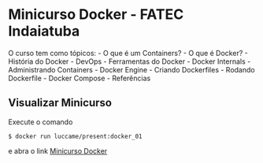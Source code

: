# Minicurso Docker - FATEC Indaiatuba

O curso tem como tópicos: 
    - O que é um Containers?
    - O que é Docker?
    - História do Docker 
    - DevOps
    - Ferramentas do Docker
    - Docker Internals
    - Administrando Containers - Docker Engine
    - Criando Dockerfiles
    - Rodando Dockerfile
    - Docker Compose
    - Referências

## Visualizar Minicurso

Execute o comando

```
$ docker run luccame/present:docker_01
```

e abra o link [Minicurso Docker](http://localhost:3999)
